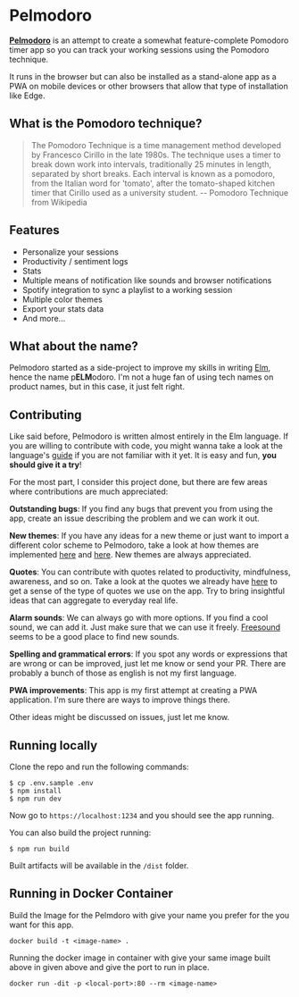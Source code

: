 # Pelmodoro

[**Pelmodoro**](https://www.pelmodoro.com/) is an attempt to create a somewhat feature-complete Pomodoro timer app so you can track your working sessions using the Pomodoro technique.

It runs in the browser but can also be installed as a stand-alone app as a PWA on mobile devices or other browsers that allow that type of installation like Edge.

## What is the Pomodoro technique?

> The Pomodoro Technique is a time management method developed by Francesco Cirillo in the late 1980s. The technique uses a timer to break down work into intervals, traditionally 25 minutes in length, separated by short breaks. Each interval is known as a pomodoro, from the Italian word for 'tomato', after the tomato-shaped kitchen timer that Cirillo used as a university student.
> -- Pomodoro Technique from Wikipedia

## Features

- Personalize your sessions
- Productivity / sentiment logs
- Stats
- Multiple means of notification like sounds and browser notifications
- Spotify integration to sync a playlist to a working session
- Multiple color themes
- Export your stats data
- And more...

## What about the name?

Pelmodoro started as a side-project to improve my skills in writing [Elm](https://elm-lang.org/), hence the name p**ELM**odoro. I'm not a huge fan of using tech names on product names, but in this case, it just felt right.

## Contributing

Like said before, Pelmodoro is written almost entirely in the Elm language. If you are willing to contribute with code, you might wanna take a look at the language's [guide](https://guide.elm-lang.org/) if you are not familiar with it yet. It is easy and fun, **you should give it a try**!

For the most part, I consider this project done, but there are few areas where contributions are much appreciated:

**Outstanding bugs**: If you find any bugs that prevent you from using the app, create an issue describing the problem and we can work it out.

**New themes**: If you have any ideas for a new theme or just want to import a different color scheme to Pelmodoro, take a look at how themes are implemented [here](https://github.com/eberfreitas/pelmodoro/blob/main/src/Theme/Theme.elm) and [here](https://github.com/eberfreitas/pelmodoro/blob/main/src/Theme/Tomato.elm). New themes are always appreciated.

**Quotes**: You can contribute with quotes related to productivity, mindfulness, awareness, and so on. Take a look at the quotes we already have [here](https://github.com/eberfreitas/pelmodoro/blob/main/src/Quotes.elm) to get a sense of the type of quotes we use on the app. Try to bring insightful ideas that can aggregate to everyday real life.

**Alarm sounds**: We can always go with more options. If you find a cool sound, we can add it. Just make sure that we can use it freely. [Freesound](https://freesound.org/) seems to be a good place to find new sounds.

**Spelling and grammatical errors**: If you spot any words or expressions that are wrong or can be improved, just let me know or send your PR. There are probably a bunch of those as english is not my first language.

**PWA improvements**: This app is my first attempt at creating a PWA application. I'm sure there are ways to improve things there.

Other ideas might be discussed on issues, just let me know.

## Running locally

Clone the repo and run the following commands:

```
$ cp .env.sample .env
$ npm install
$ npm run dev
```

Now go to `https://localhost:1234` and you should see the app running.

You can also build the project running:

```
$ npm run build
```

Built artifacts will be available in the `/dist` folder.

## Running in Docker Container

Build the Image for the Pelmdoro with give your name you prefer for the <image-name> you want for this app.
```
docker build -t <image-name> .
```

Running the docker image in container with give your same image built above in <image-name> given above and give the port to run in <local-port> place. 
```
docker run -dit -p <local-port>:80 --rm <image-name> 
```
